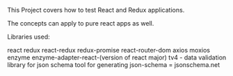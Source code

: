 This Project covers how to test React and Redux applications. 

The concepts can apply to pure react apps as well.

Libraries used:

react
redux
react-redux
redux-promise
react-router-dom
axios
moxios
enzyme
enzyme-adapter-react-(version of react major)
tv4 - data validation library for json schema
    tool for generating json-schema = jsonschema.net
